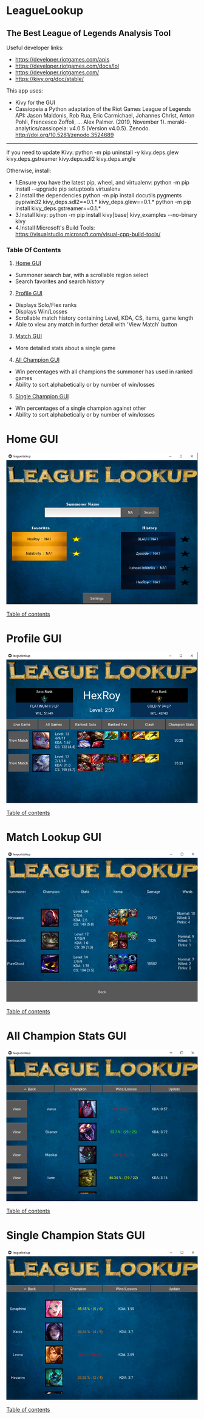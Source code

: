 # LeagueLookup
## The Best League of Legends Analysis Tool

Useful developer links:
* https://developer.riotgames.com/apis
* https://developer.riotgames.com/docs/lol
* https://developer.riotgames.com/
* https://kivy.org/doc/stable/

This app uses:
* Kivy for the GUI
* Cassiopeia a Python adaptation of the Riot Games League of Legends API:
Jason Maldonis, Rob Rua, Eric Carmichael, Johannes Christ, Anton Pohli, Francesco Zoffoli, … Alex Palmer. (2019, November 1). meraki-analytics/cassiopeia: v4.0.5 (Version v4.0.5). Zenodo. http://doi.org/10.5281/zenodo.3524689
---------------------------------
If you need to update Kivy:
python -m pip uninstall -y kivy.deps.glew kivy.deps.gstreamer kivy.deps.sdl2 kivy.deps.angle

Otherwise, install:
* 1.Ensure you have the latest pip, wheel, and virtualenv:
	python -m pip install --upgrade pip setuptools virtualenv
* 2.Install the dependencies
	python -m pip install docutils pygments pypiwin32 kivy_deps.sdl2==0.1.* kivy_deps.glew==0.1.*
	python -m pip install kivy_deps.gstreamer==0.1.*
* 3.Install kivy:
	python -m pip install kivy[base] kivy_examples --no-binary kivy
* 4.Install Microsoft's Build Tools:
	https://visualstudio.microsoft.com/visual-cpp-build-tools/

### Table Of Contents
1. [Home GUI](#home-gui)	
* Summoner search bar, with a scrollable region select
* Search favorites and search history 
2. [Profile GUI](#profile-gui) 
* Displays Solo/Flex ranks
* Displays Win/Losses
* Scrollable match history containing Level, KDA, CS, items, game length
* Able to view any match in further detail with 'View Match' button
3. [Match GUI](#match-lookup-gui)
* More detailed stats about a single game
4. [All Champion GUI](#all-champion-stats-gui)
* Win percentages with all champions the summoner has used in ranked games
* Ability to sort alphabetically or by number of win/losses
5. [Single Champion GUI](#single-champion-stats-gui)
* Win percentages of a single champion against other
* Ability to sort alphabetically or by number of win/losses

# Home GUI
 ![alt text](https://github.com/HexRoy/LeagueAPIProjects/blob/master/images/githubrepo/homegui.png)

[Table of contents](#table-of-contents)
# Profile GUI
 ![alt text](https://github.com/HexRoy/LeagueAPIProjects/blob/master/images/githubrepo/profilegui.png)

[Table of contents](#table-of-contents)
# Match Lookup GUI
 ![alt text](https://github.com/HexRoy/LeagueAPIProjects/blob/master/images/githubrepo/matchlookupgui.png)

[Table of contents](#table-of-contents)
# All Champion Stats GUI
 ![alt text](https://github.com/HexRoy/LeagueAPIProjects/blob/master/images/githubrepo/allchampionstatsgui.png)

[Table of contents](#table-of-contents)
# Single Champion Stats GUI
 ![alt text](https://github.com/HexRoy/LeagueAPIProjects/blob/master/images/githubrepo/singlechampstatsgui.png)

[Table of contents](#table-of-contents)
